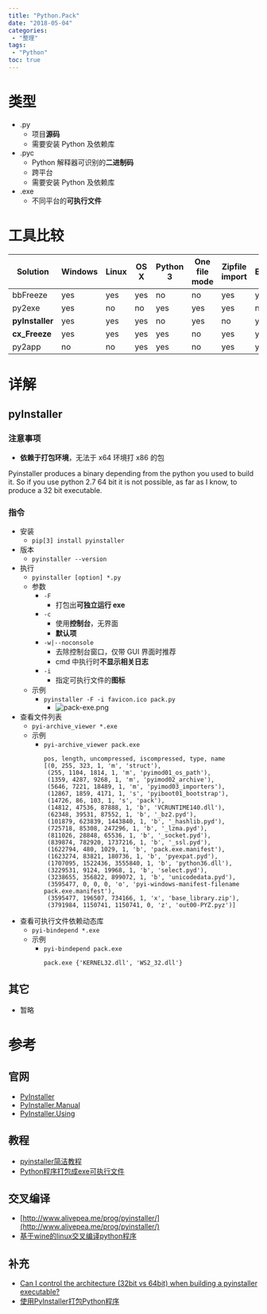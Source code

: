 ```yaml
---
title: "Python.Pack"
date: "2018-05-04"
categories:
 - "整理"
tags:
 - "Python"
toc: true
---
```



# 类型
- .py
	- 项目**源码**
	- 需要安装 Python 及依赖库
- .pyc
	- Python 解释器可识别的**二进制码**
	- 跨平台
	- 需要安装 Python 及依赖库
- .exe
	- 不同平台的**可执行文件**


# 工具比较
|     Solution    | Windows | Linux | OS X | Python 3 | One file mode | Zipfile import | Eggs | pkg_resources support |
|-----------------|---------|-------|------|----------|---------------|----------------|------|-----------------------|
| bbFreeze        | yes     | yes   | yes  | no       | no            | yes            | yes  | yes                   |
| py2exe          | yes     | no    | no   | yes      | yes           | yes            | no   | no                    |
| **pyInstaller** | yes     | yes   | yes  | no       | yes           | no             | yes  | no                    |
| **cx_Freeze**   | yes     | yes   | yes  | yes      | no            | yes            | yes  | no                    |
| py2app          | no      | no    | yes  | yes      | no            | yes            | yes  | yes                   |


# 详解
## pyInstaller

### 注意事项
- **依赖于打包环境**，无法于 x64 环境打 x86 的包
>
Pyinstaller produces a binary depending from the python you used to build it. 
So if you use python 2.7 64 bit it is not possible, as far as I know, to produce a 32 bit executable.

### 指令
- 安装
	- `pip[3] install pyinstaller`
- 版本
	- `pyinstaller --version`
- 执行
	- `pyinstaller [option] *.py`
	- 参数
		- `-F`
			- 打包出**可独立运行 exe**
		- `-c`
			- 使用**控制台**，无界面
			- **默认项**
		- `-w|--noconsole`
			- 去除控制台窗口，仅带 GUI 界面时推荐
			- cmd 中执行时**不显示相关日志**
		- `-i`
			- 指定可执行文件的**图标**
	- 示例
		- `pyinstaller -F -i favicon.ico pack.py`
			- ![pack-exe.png](http://otzm88f21.bkt.clouddn.com/3d05119a-51e4-4dd9-b015-dd230f4d11fd.png)
- 查看文件列表
	- `pyi-archive_viewer *.exe`
	- 示例
		- `pyi-archive_viewer pack.exe`
			```
			pos, length, uncompressed, iscompressed, type, name
			[(0, 255, 323, 1, 'm', 'struct'),
			 (255, 1104, 1814, 1, 'm', 'pyimod01_os_path'),
			 (1359, 4287, 9268, 1, 'm', 'pyimod02_archive'),
			 (5646, 7221, 18489, 1, 'm', 'pyimod03_importers'),
			 (12867, 1859, 4171, 1, 's', 'pyiboot01_bootstrap'),
			 (14726, 86, 103, 1, 's', 'pack'),
			 (14812, 47536, 87888, 1, 'b', 'VCRUNTIME140.dll'),
			 (62348, 39531, 87552, 1, 'b', '_bz2.pyd'),
			 (101879, 623839, 1443840, 1, 'b', '_hashlib.pyd'),
			 (725718, 85308, 247296, 1, 'b', '_lzma.pyd'),
			 (811026, 28848, 65536, 1, 'b', '_socket.pyd'),
			 (839874, 782920, 1737216, 1, 'b', '_ssl.pyd'),
			 (1622794, 480, 1029, 1, 'b', 'pack.exe.manifest'),
			 (1623274, 83821, 180736, 1, 'b', 'pyexpat.pyd'),
			 (1707095, 1522436, 3555840, 1, 'b', 'python36.dll'),
			 (3229531, 9124, 19968, 1, 'b', 'select.pyd'),
			 (3238655, 356822, 899072, 1, 'b', 'unicodedata.pyd'),
			 (3595477, 0, 0, 0, 'o', 'pyi-windows-manifest-filename pack.exe.manifest'),
			 (3595477, 196507, 734166, 1, 'x', 'base_library.zip'),
			 (3791984, 1150741, 1150741, 0, 'z', 'out00-PYZ.pyz')]
			 ```
- 查看可执行文件依赖动态库
	- `pyi-bindepend *.exe`
	- 示例
		- `pyi-bindepend pack.exe`
			```
			pack.exe {'KERNEL32.dll', 'WS2_32.dll'}
			```

## 其它
- 暂略


# 参考
## 官网
- [PyInstaller](https://www.pyinstaller.org/)
- [PyInstaller.Manual](https://pyinstaller.readthedocs.io/en/v3.3.1/)
- [PyInstaller.Using](http://pyinstaller.readthedocs.io/en/stable/usage.html)

## 教程
- [pyinstaller简洁教程](http://legendtkl.com/2015/11/06/pyinstaller/)
- [Python程序打包成exe可执行文件](http://blog.csdn.net/zengxiantao1994/article/details/76578421)

## 交叉编译
- [http://www.alivepea.me/prog/pyinstaller/](http://www.alivepea.me/prog/pyinstaller/)
- [基于wine的linux交叉编译python程序](http://haishenming.xyz/%E4%BB%A3%E7%A0%81%E7%9B%B8%E5%85%B3/2018/01/26/wine-python-to-exe/)

## 补充
- [Can I control the architecture (32bit vs 64bit) when building a pyinstaller executable?](https://stackoverflow.com/questions/7155866/can-i-control-the-architecture-32bit-vs-64bit-when-building-a-pyinstaller-exec)
- [使用PyInstaller打包Python程序](http://ju.outofmemory.cn/entry/137370)
